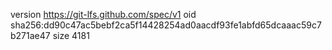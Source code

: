 version https://git-lfs.github.com/spec/v1
oid sha256:dd90c47ac5bebf2ca5f14428254ad0aacdf93fe1abfd65dcaaac59c7b271ae47
size 4181
